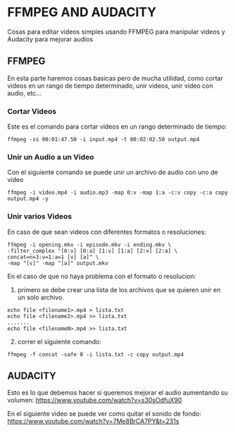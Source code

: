 # FFMPEG AND AUDACITY
Cosas para editar videos simples usando FFMPEG para manipular videos y Audacity para mejorar audios

## FFMPEG
En esta parte haremos cosas basicas pero de mucha utilidad, como cortar videos en un rango de tiempo determinado, unir videos, unir video con audio, etc...

### Cortar Videos
Este es el comando para cortar videos en un rango determinado de tiempo:

```{r, engine='bash', count_lines}
ffmpeg -ss 00:01:47.50 -i input.mp4 -t 00:02:02.50 output.mp4
```
### Unir un Audio a un Video
Con el siguiente comando se puede unir un archivo de audio con uno de video

```{r, engine='bash', count_lines}
ffmpeg -i video.mp4 -i audio.mp3 -map 0:v -map 1:a -c:v copy -c:a copy output.mp4 -y
```

### Unir varios Videos
En caso de que sean videos con diferentes formatos o resoluciones:

```{r, engine='bash', count_lines}
ffmpeg -i opening.mkv -i episode.mkv -i ending.mkv \
-filter_complex "[0:v] [0:a] [1:v] [1:a] [2:v] [2:a] \
concat=n=3:v=1:a=1 [v] [a]" \
-map "[v]" -map "[a]" output.mkv
```
En el caso de que no haya problema con el formato o resolucion:
1. primero se debe crear una lista de los archivos que se quieren unir en un solo archivo.
```{r, engine='bash', count_lines}
echo file <filename1>.mp4 > lista.txt
echo file <filename2>.mp4 >> lista.txt
.......
echo file <filenameN>.mp4 >> lista.txt
```
2. correr el siguiente comando:
```{r, engine='bash', count_lines}
ffmpeg -f concat -safe 0 -i lista.txt -c copy output.mp4
```

## AUDACITY
Esto es lo que debemos hacer si queremos mejorar el audio aumentando su volumen:
https://www.youtube.com/watch?v=s30sOdfuX90

En el siguiente video se puede ver como quitar el sonido de fondo:
https://www.youtube.com/watch?v=7Me8BrCA7PY&t=231s
